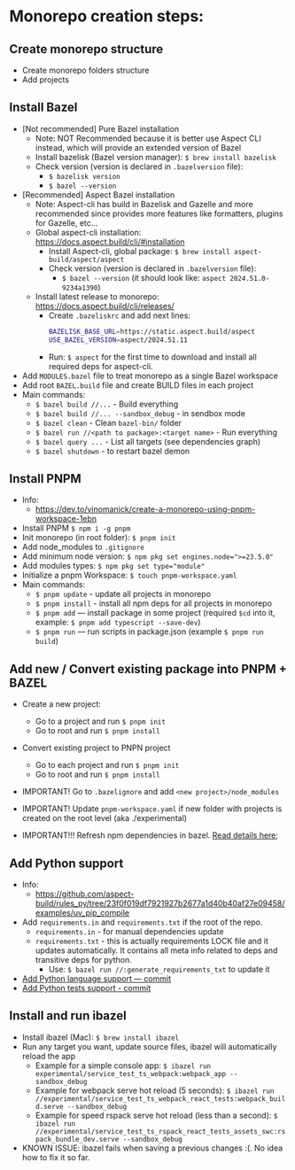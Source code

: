 
# Monorepo creation steps:

## Create monorepo structure

- Create monorepo folders structure
- Add projects

## Install Bazel

- [Not recommended] Pure Bazel installation
  - Note: NOT Recommended because it is better use Aspect CLI instead, which will provide an extended version of Bazel
  - Install bazelisk (Bazel version manager): `$ brew install bazelisk`
  - Check version (version is declared in `.bazelversion` file):
    - `$ bazelisk version`
    - `$ bazel --version`
- [Recommended] Aspect Bazel installation
  - Note: Aspect-cli has build in Bazelisk and Gazelle and more recommended since provides more features like formatters, plugins for Gazelle, etc...
  - Global aspect-cli installation: https://docs.aspect.build/cli/#installation
    - Install Aspect-cli, global package: `$ brew install aspect-build/aspect/aspect`
    - Check version (version is declared in `.bazelversion` file):
        - `$ bazel --version` (it should look like: `aspect 2024.51.0-9234a1390`)
  - Install latest release to monorepo: https://docs.aspect.build/cli/releases/
    - Create `.bazeliskrc` and add next lines:
      ```bash
      BAZELISK_BASE_URL=https://static.aspect.build/aspect
      USE_BAZEL_VERSION=aspect/2024.51.11
      ```
    - Run: `$ aspect` for the first time to download and install all required deps for aspect-cli.
- Add `MODULES.bazel` file to treat monorepo as a single Bazel workspace
- Add root `BAZEL.build` file and create BUILD files in each project
- Main commands:
  - `$ bazel build //...` - Build everything
  - `$ bazel build //... --sandbox_debug` - in sendbox mode
  - `$ bazel clean` - Clean `bazel-bin/` folder
  - `$ bazel run //<path to package>:<target name>` - Run everything
  - `$ bazel query ...` - List all targets (see dependencies graph)
  - `$ bazel shutdown` - to restart bazel demon

## Install PNPM

- Info:
  - https://dev.to/vinomanick/create-a-monorepo-using-pnpm-workspace-1ebn
- Install PNPM `$ npm i -g pnpm`
- Init monorepo (in root folder): `$ pnpm init`
- Add node_modules to `.gitignore`
- Add minimum node version: `$ npm pkg set engines.node=">=23.5.0"`
- Add modules types: `$ npm pkg set type="module"`
- Initialize a pnpm Workspace: `$ touch pnpm-workspace.yaml`
- Main commands:
  - `$ pnpm update` - update all projects in monorepo
  - `$ pnpm install` - install all npm deps for all projects in monorepo
  - `$ pnpm add` — install package in some project (required `$cd` into it, example: `$ pnpm add typescript --save-dev`)
  - `$ pnpm run` — run scripts in package.json (example `$ pnpm run build`)

## Add new / Convert existing package into PNPM + BAZEL

- Create a new project:

  - Go to a project and run `$ pnpm init`
  - Go to root and run `$ pnpm install`

- Convert existing project to PNPN project

  - Go to each project and run `$ pnpm init`
  - Go to root and run `$ pnpm install`

- IMPORTANT! Go to `.bazelignore` and add `<new project>/node_modules`
- IMPORTANT! Update `pnpm-workspace.yaml` if new folder with projects is created on the root level (aka ./experimental)
- IMPORTANT!!! Refresh npm dependencies in bazel. [Read details here](./TROUBLESHOOTING.MD);

## Add Python support

  - Info:
    - https://github.com/aspect-build/rules_py/tree/23f0f019df7921927b2677a1d40b40af27e09458/examples/uv_pip_compile
  - Add `requirements.in` and `requirements.txt` if the root of the repo.
    - `requirements.in` - for manual dependencies update
    - `requirements.txt` - this is actually requirements LOCK file and it updates automatically. It contains all meta info related to deps and transitive deps for python.
      - Use: `$ bazel run //:generate_requirements_txt` to update it
  - [Add Python language support — commit](https://github.com/tomsoir/tomsoir-monorepo/commit/1c0efc049f7ae6babb20d16b616b7061b46e5c95)
  - [Add Python tests support - commit](https://github.com/tomsoir/tomsoir-monorepo/commit/aaf9d7b5d0cb7b8212d418710bfff54c5b854209)

## Install and run ibazel

- Install ibazel (Mac): `$ brew install ibazel`
- Run any target you want, update source files, ibazel will automatically reload the app
  - Example for a simple console app: `$ ibazel run experimental/service_test_ts_webpack:webpack_app --sandbox_debug`
  - Example for webpack serve hot reload (5 seconds): `$ ibazel run //experimental/service_test_ts_webpack_react_tests:webpack_build.serve --sandbox_debug`
  - Example for speed rspack serve hot reload (less than a second): `$ ibazel run //experimental/service_test_ts_rspack_react_tests_assets_swc:rspack_bundle_dev.serve --sandbox_debug`
- KNOWN ISSUE: ibazel fails when saving a previous changes :(. No idea how to fix it so far.
